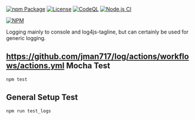 
[![npm Package](https://img.shields.io/npm/v/log.svg)](https://www.npmjs.org/package/log)
[![License](https://img.shields.io/npm/l/log.svg)](https://github.com/jman717/log/blob/master/LICENSE)
[![CodeQL](https://github.com/jman717/log/actions/workflows/actions.yml/badge.svg)](https://github.com/jman717/log/actions/workflows/actions.yml)
[![Node.js CI](https://github.com/jman717/log/actions/workflows/node.js.yml/badge.svg)](https://github.com/jman717/log/actions/workflows/node.js.yml)

[![NPM](https://nodei.co/npm/log.png?downloads=true&downloadRank=true&stars=true)](https://nodei.co/npm/log/)

Logging mainly to console and log4js-tagline, but can certainly be used for generic logging. 

https://github.com/jman717/log/actions/workflows/actions.yml
Mocha Test
---------
```
npm test
```

General Setup Test
---------
```
npm run test_logs

```